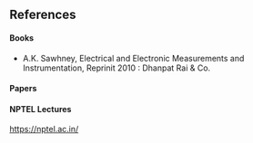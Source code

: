 ## References
#### Books
- A.K. Sawhney, Electrical and Electronic Measurements and Instrumentation, Reprinit 2010 : Dhanpat Rai & Co.

#### Papers

#### NPTEL Lectures
https://nptel.ac.in/
